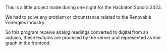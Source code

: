This is a little project made during one night for the Hackaton Sonora 2023.

We had to solve any problem or circunstance related to the Renovable Ennergies Industry.

So this program receive analog readings converted to digital from an arduino, these lectures are procesed by the server and represented as line graph in the frontend.
